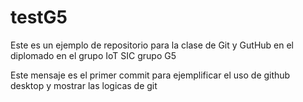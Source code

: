 # testG5
Este es un ejemplo de repositorio para la clase de Git y GutHub en el diplomado en el grupo IoT SIC grupo G5

Este mensaje es el primer commit para ejemplificar el uso de github desktop y mostrar las logicas de git
